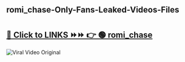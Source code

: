 
 ## romi_chase-Only-Fans-Leaked-Videos-Files

# <h2><a href="https://mediaupload.pro?romi_chase">🔗 Click to LINKS ⏩⏩ 👉 🟢 romi_chase </a></h2>

<a href="https://mediaupload.pro?romi_chase" rel="nofollow" data-target="animated-image.originalLink"><img src="https://i.ibb.co.com/xMMVF88/686577567.gif" alt="Viral Video Original" style="max-width: 100%; display: inline-block;" data-target="animated-image.originalImage"></a>